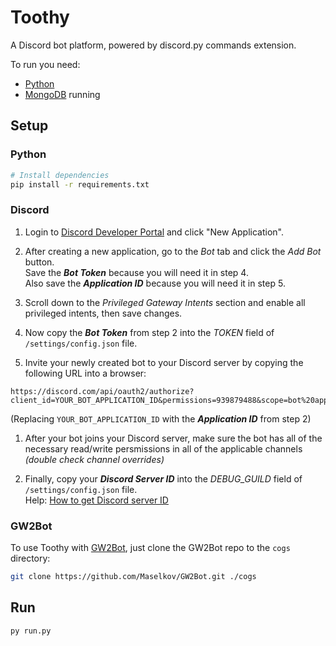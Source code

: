 # Toothy
A Discord bot platform, powered by discord.py commands extension.

To run you need:
 * [Python](https://www.python.org/downloads/)
 * [MongoDB](https://www.mongodb.com/try/download/community) running

## Setup

### Python
``` bash
# Install dependencies
pip install -r requirements.txt
```

### Discord
1. Login to [Discord Developer Portal](https://discord.com/developers/applications) and click "New Application".

1. After creating a new application, go to the *Bot* tab and click the *Add Bot* button.  
  Save the ***Bot Token*** because you will need it in step 4.  
  Also save the ***Application ID*** because you will need it in step 5.

1. Scroll down to the *Privileged Gateway Intents* section and enable all privileged intents, then save changes.

1. Now copy the ***Bot Token*** from step 2 into the *TOKEN* field of `/settings/config.json` file.

1. Invite your newly created bot to your Discord server by copying the following URL into a browser:  
  ```
  https://discord.com/api/oauth2/authorize?client_id=YOUR_BOT_APPLICATION_ID&permissions=939879488&scope=bot%20applications.commands
  ```  
  (Replacing `YOUR_BOT_APPLICATION_ID` with the ***Application ID*** from step 2)

1. After your bot joins your Discord server, make sure the bot has all of the necessary read/write persmissions in all of the applicable channels *(double check channel overrides)*

1. Finally, copy your ***Discord Server ID*** into the *DEBUG_GUILD* field of `/settings/config.json` file.  
  Help: [How to get Discord server ID](https://support.discord.com/hc/en-us/articles/206346498-Where-can-I-find-my-User-Server-Message-ID-)

### GW2Bot
To use Toothy with [GW2Bot](https://github.com/Maselkov/GW2Bot), just clone the GW2Bot repo to the `cogs` directory:
``` bash
git clone https://github.com/Maselkov/GW2Bot.git ./cogs
```

## Run
``` bash
py run.py
```